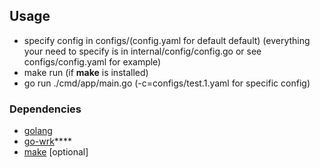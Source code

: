## Usage

- specify config in configs/(config.yaml for default default) (everything your need to specify is in internal/config/config.go or see configs/config.yaml for example)
- make run (if **make** is installed)
- go run ./cmd/app/main.go (-c=configs/test.1.yaml for specific config)

### Dependencies

- [golang](https://golang.org/)
- [go-wrk](https://github.com/dzhordano/go-wrk)****
- [make](https://www.gnu.org/software/make/) [optional]
